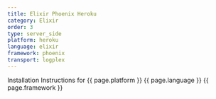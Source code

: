 ```yaml
---
title: Elixir Phoenix Heroku
category: Elixir
order: 3
type: server_side
platform: heroku
language: elixir
framework: phoenix
transport: logplex
---
```


Installation Instructions for {{ page.platform }} {{ page.language }} {{ page.framework }}